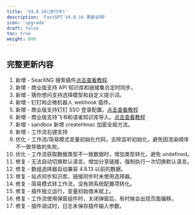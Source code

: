 ```yaml
---
title: 'V4.8.16(进行中)'
description: 'FastGPT V4.8.16 更新说明'
icon: 'upgrade'
draft: false
toc: true
weight: 808
---
```



## 完整更新内容

1. 新增 - SearXNG 搜索插件[点击查看教程](/docs/guide/plugins/searxng_plugin_guide/)
2. 新增 - 商业版支持 API 知识库和链接集合定时同步。
3. 新增 - 猜你想问支持选择模型和自定义提示词。
4. 新增 - 钉钉和企微机器人 webhook 插件。
5. 新增 - 商业版支持钉钉 SSO 登录配置。[点击查看教程](/docs/guide/admin/sso_dingtalk/)
6. 新增 - 商业版支持飞书和语雀知识库导入。[点击查看教程](/docs/guide/knowledge_base/lark_dataset/)
7. 新增 - sandbox 新增 createHmac 加密全局方法。
8. 新增 - 工作流右键支持
9. 优化 - 工作流/简易模式变量初始化代码，去除监听初始化，避免因渲染顺序不一致导致的失败。
10. 优化 - 工作流获取数据类型不一致数据时，增加类型转化，避免 undefined。
11. 修复 - 无法自动切换默认语言。增加分享链接，强制执行一次切换默认语言。
12. 修复 - 数组选择器自动兼容 4.8.13 以前的数据。
13. 修复 - 站点同步知识库，链接同步时未使用选择器。
14. 修复 - 简易模式转工作流，没有把系统配置项转化。
15. 修复 - 插件独立运行，变量初始值未赋上。
16. 修复 - 工作流使用弹窗组件时，关闭弹窗后，有时候会出现页面偏移。
17. 修复 - 插件调试时，日志未保存插件输入参数。